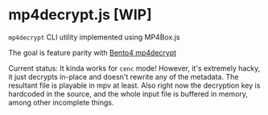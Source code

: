 # mp4decrypt.js [WIP]

`mp4decrypt` CLI utility implemented using MP4Box.js

The goal is feature parity with [Bento4 mp4decrypt](https://www.bento4.com/documentation/mp4decrypt/)

Current status: It kinda works for `cenc` mode! However, it's extremely hacky, it just decrypts in-place and doesn't rewrite any of the metadata. The resultant file is playable in mpv at least. Also right now the decryption key is hardcoded in the source, and the whole input file is buffered in memory, among other incomplete things.